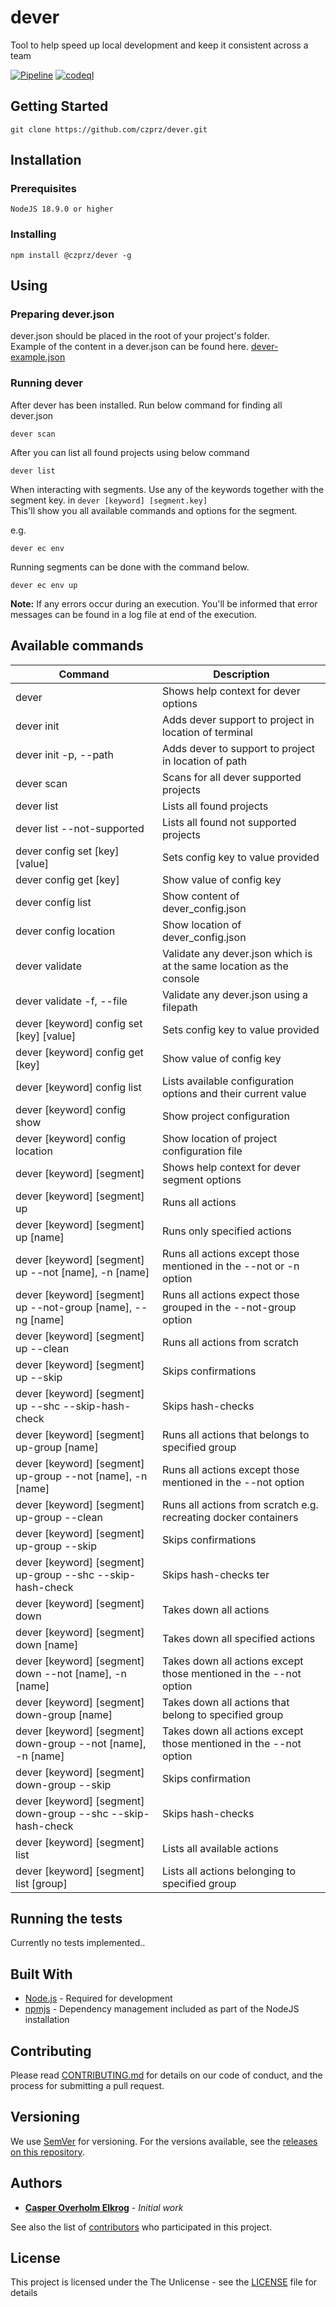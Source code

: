 # dever

Tool to help speed up local development and keep it consistent across a team

[![Pipeline](https://github.com/czprz/dever/actions/workflows/pipeline.yml/badge.svg?branch=main)](https://github.com/czprz/dever/actions/workflows/pipeline.yml)
[![codeql](https://github.com/czprz/dever/actions/workflows/codeql.yml/badge.svg)](https://github.com/czprz/dever/actions/workflows/codeql.yml)

## Getting Started

```
git clone https://github.com/czprz/dever.git
```

## Installation

### Prerequisites

```
NodeJS 18.9.0 or higher
```

### Installing

```
npm install @czprz/dever -g
```

## Using

### Preparing dever.json

dever.json should be placed in the root of your project's folder.<br>
Example of the content in a dever.json can be found here. [dever-example.json](dever-example.json)

### Running dever

After dever has been installed. Run below command for finding all dever.json

```
dever scan
```

After you can list all found projects using below command

```
dever list
```

When interacting with segments. Use any of the keywords together with the segment key.
in `dever [keyword] [segment.key]`<br>
This'll show you all available commands and options for the segment.

e.g.

```
dever ec env
```

Running segments can be done with the command below.

```
dever ec env up
```

**Note:** If any errors occur during an execution. You'll be informed that error messages can be found in a log file at
end of the execution.

## Available commands

| Command                                                      | Description                                                          |
|--------------------------------------------------------------|----------------------------------------------------------------------|
| dever                                                        | Shows help context for dever options                                 |
| dever init                                                   | Adds dever support to project in location of terminal                |
| dever init -p, --path                                        | Adds dever to support to project in location of path                 |
| dever scan                                                   | Scans for all dever supported projects                               |
| dever list                                                   | Lists all found projects                                             |
| dever list --not-supported                                   | Lists all found not supported projects                               |
| dever config set [key] [value]                               | Sets config key to value provided                                    |
| dever config get [key]                                       | Show value of config key                                             |
| dever config list                                            | Show content of dever_config.json                                    |
| dever config location                                        | Show location of dever_config.json                                   |
| dever validate                                               | Validate any dever.json which is at the same location as the console |
| dever validate -f, --file                                    | Validate any dever.json using a filepath                             |
| dever [keyword] config set [key] [value]                     | Sets config key to value provided                                    |
| dever [keyword] config get [key]                             | Show value of config key                                             |
| dever [keyword] config list                                  | Lists available configuration options and their current value        |
| dever [keyword] config show                                  | Show project configuration                                           |
| dever [keyword] config location                              | Show location of project configuration file                          |
| dever [keyword] [segment]                                    | Shows help context for dever segment options                         |
| dever [keyword] [segment] up                                 | Runs all actions                                                     |
| dever [keyword] [segment] up [name]                          | Runs only specified actions                                          |
| dever [keyword] [segment] up --not [name], -n [name]         | Runs all actions except those mentioned in the --not or -n option    |
| dever [keyword] [segment] up --not-group [name], --ng [name] | Runs all actions expect those grouped in the --not-group option      |
| dever [keyword] [segment] up --clean                         | Runs all actions from scratch                                        |
| dever [keyword] [segment] up --skip                          | Skips confirmations                                                  |
| dever [keyword] [segment] up --shc --skip-hash-check         | Skips hash-checks                                                    |
| dever [keyword] [segment] up-group [name]                    | Runs all actions that belongs to specified group                     |
| dever [keyword] [segment] up-group --not [name], -n [name]   | Runs all actions except those mentioned in the --not option          |
| dever [keyword] [segment] up-group --clean                   | Runs all actions from scratch e.g. recreating docker containers      |
| dever [keyword] [segment] up-group --skip                    | Skips confirmations                                                  |
| dever [keyword] [segment] up-group --shc --skip-hash-check   | Skips hash-checks                 ter                                |
| dever [keyword] [segment] down                               | Takes down all actions                                               |
| dever [keyword] [segment] down [name]                        | Takes down all specified actions                                     |
| dever [keyword] [segment] down --not [name], -n [name]       | Takes down all actions except those mentioned in the --not option    |
| dever [keyword] [segment] down-group [name]                  | Takes down all actions that belong to specified group                |
| dever [keyword] [segment] down-group --not [name], -n [name] | Takes down all actions except those mentioned in the --not option    |
| dever [keyword] [segment] down-group --skip                  | Skips confirmation                                                   |
| dever [keyword] [segment] down-group --shc --skip-hash-check | Skips hash-checks                                                    |
| dever [keyword] [segment] list                               | Lists all available actions                                          |
| dever [keyword] [segment] list [group]                       | Lists all actions belonging to specified group                       |

## Running the tests

Currently no tests implemented..

## Built With

* [Node.js](https://nodejs.org/en/) - Required for development
* [npmjs](https://www.npmjs.com/) - Dependency management included as part of the NodeJS installation

## Contributing

Please read [CONTRIBUTING.md](CONTRIBUTING.md) for details on our code of conduct, and the process for submitting a pull
request.

## Versioning

We use [SemVer](http://semver.org/) for versioning. For the versions available, see
the [releases on this repository](https://github.com/czprz/dever/releases).

## Authors

* **[Casper Overholm Elkrog](https://github.com/czprz)** - *Initial work*

See also the list of [contributors](https://github.com/czprz/dever/network/) who participated in this project.

## License

This project is licensed under the The Unlicense - see the [LICENSE](LICENSE) file for details
